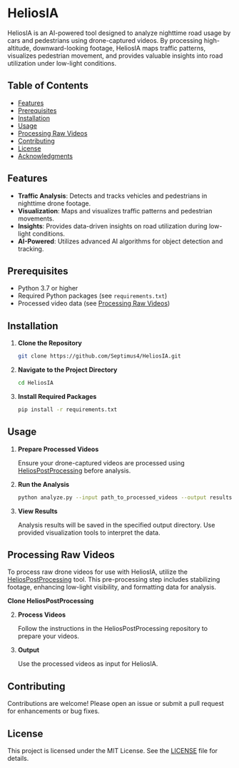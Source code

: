 # HeliosIA

HeliosIA is an AI-powered tool designed to analyze nighttime road usage by cars and pedestrians using drone-captured videos. By processing high-altitude, downward-looking footage, HeliosIA maps traffic patterns, visualizes pedestrian movement, and provides valuable insights into road utilization under low-light conditions.

## Table of Contents

- [Features](#features)
- [Prerequisites](#prerequisites)
- [Installation](#installation)
- [Usage](#usage)
- [Processing Raw Videos](#processing-raw-videos)
- [Contributing](#contributing)
- [License](#license)
- [Acknowledgments](#acknowledgments)

## Features

- **Traffic Analysis**: Detects and tracks vehicles and pedestrians in nighttime drone footage.
- **Visualization**: Maps and visualizes traffic patterns and pedestrian movements.
- **Insights**: Provides data-driven insights on road utilization during low-light conditions.
- **AI-Powered**: Utilizes advanced AI algorithms for object detection and tracking.

## Prerequisites

- Python 3.7 or higher
- Required Python packages (see `requirements.txt`)
- Processed video data (see [Processing Raw Videos](#processing-raw-videos))

## Installation

1. **Clone the Repository**

   ```bash
   git clone https://github.com/Septimus4/HeliosIA.git
   ```

2. **Navigate to the Project Directory**

   ```bash
   cd HeliosIA
   ```

3. **Install Required Packages**

   ```bash
   pip install -r requirements.txt
   ```

## Usage

1. **Prepare Processed Videos**

   Ensure your drone-captured videos are processed using [HeliosPostProcessing](https://github.com/Septimus4/HeliosPostProcessing) before analysis.

2. **Run the Analysis**

   ```bash
   python analyze.py --input path_to_processed_videos --output results/
   ```

3. **View Results**

   Analysis results will be saved in the specified output directory. Use provided visualization tools to interpret the data.

## Processing Raw Videos

To process raw drone videos for use with HeliosIA, utilize the [HeliosPostProcessing](https://github.com/Septimus4/HeliosPostProcessing) tool. This pre-processing step includes stabilizing footage, enhancing low-light visibility, and formatting data for analysis.

**Clone HeliosPostProcessing**

2. **Process Videos**

   Follow the instructions in the HeliosPostProcessing repository to prepare your videos.

3. **Output**

   Use the processed videos as input for HeliosIA.

## Contributing

Contributions are welcome! Please open an issue or submit a pull request for enhancements or bug fixes.

## License

This project is licensed under the MIT License. See the [LICENSE](LICENSE) file for details.
